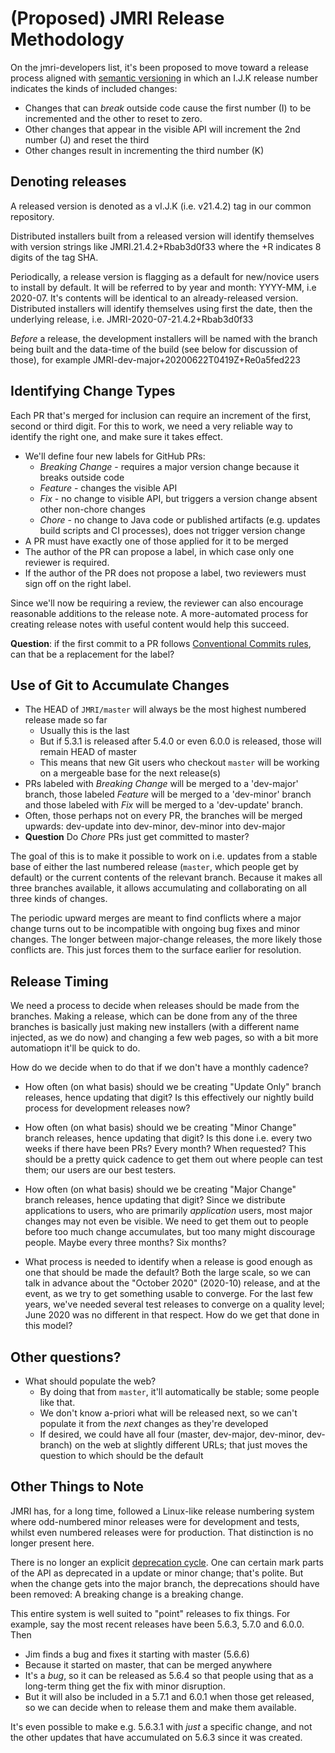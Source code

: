 # (Proposed) JMRI Release Methodology

On the jmri-developers list, it's been proposed to move toward a release process aligned with [semantic versioning](https://semver.org) in which an I.J.K release number indicates the kinds of included changes:

 - Changes that can _break_ outside code cause the first number (I) to be incremented and the other to reset to zero.
 - Other changes that appear in the visible API will increment the 2nd number (J) and reset the third
 - Other changes result in incrementing the third number (K) 
 
## Denoting releases 

A released version is denoted as a vI.J.K (i.e. v21.4.2) tag in our common repository.
 
Distributed installers built from a released version will identify themselves with version strings like JMRI.21.4.2+Rbab3d0f33 where the +R indicates 8 digits of the tag SHA.  
 
Periodically, a release version is flagging as a default for new/novice users to install by default.  It will be referred to by year and month: YYYY-MM, i.e 2020-07. It's contents will be identical to an already-released version.  Distributed installers will identify themselves using first the date, then the underlying release, i.e. JMRI-2020-07-21.4.2+Rbab3d0f33

_Before_ a release, the development installers will be named with the branch being built and the data-time of the build (see below for discussion of those), for example JMRI-dev-major+20200622T0419Z+Re0a5fed223
 
## Identifying Change Types

Each PR that's merged for inclusion can require an increment of the first, second or third digit.  For this to work, we need a very reliable way to identify the right one, and make sure it takes effect.

 - We'll define four new labels for GitHub PRs:
   - _Breaking Change_ - requires a major version change because it breaks outside code
   - _Feature_ - changes the visible API
   - _Fix_ - no change to visible API, but triggers a version change absent other non-chore changes
   - _Chore_ - no change to Java code or published artifacts (e.g. updates build scripts and CI processes), does not trigger version change
 - A PR must have exactly one of those applied for it to be merged
 - The author of the PR can propose a label, in which case only one reviewer is required.
 - If the author of the PR does not propose a label, two reviewers must sign off on the right label.
 
Since we'll now be requiring a review, the reviewer can also encourage reasonable additions to the release note. A more-automated process for creating release notes with useful content would help this succeed.

__Question__: if the first commit to a PR follows [Conventional Commits rules](https://www.conventionalcommits.org/en/v1.0.0/), can that be a replacement for the label?

## Use of Git to Accumulate Changes
 
 - The HEAD of `JMRI/master` will always be the most highest numbered release made so far
     - Usually this is the last
     - But if 5.3.1 is released after 5.4.0 or even 6.0.0 is released, those will remain HEAD of master
     - This means that new Git users who checkout `master` will be working on a mergeable base for the next release(s)
  - PRs labeled with _Breaking Change_ will be merged to a 'dev-major' branch, those labeled _Feature_ will be merged to a 'dev-minor' branch and those labeled with _Fix_ will be merged to a 'dev-update' branch.
  - Often, those perhaps not on every PR, the branches will be merged upwards: dev-update into dev-minor, dev-minor into dev-major
  - __Question__ Do _Chore_ PRs just get committed to master?
  
The goal of this is to make it possible to work on i.e. updates from a stable base of either the last numbered release (`master`, which people get by default) or the current contents of the relevant branch.  Because it makes all three branches available, it allows accumulating and collaborating on all three kinds of changes.

The periodic upward merges are meant to find conflicts where a major change turns out to be incompatible with ongoing bug fixes and minor changes.  The longer between major-change releases, the more likely those conflicts are.  This just forces them to the surface earlier for resolution.

## Release Timing

We need a process to decide when releases should be made from the branches. Making a release, which can be done from any of the three branches is basically just making new installers (with a different name injected, as we do now) and changing a few web pages, so with a bit more automatiopn it'll be quick to do.  

How do we decide when to do that if we don't have a monthly cadence?

 - How often (on what basis) should we be creating "Update Only" branch releases, hence updating that digit?  Is this effectively our nightly build process for development releases now?
 
 - How often (on what basis) should we be creating "Minor Change" branch releases, hence updating that digit?  Is this done i.e. every two weeks if there have been PRs? Every month? When requested?  This should be a pretty quick cadence to get them out where people can test them; our users are our best testers.
 
 - How often (on what basis) should we be creating "Major Change" branch releases, hence updating that digit? Since we distribute applications to users, who are primarily _application_ users, most major changes may not even be visible.  We need to get them out to people before too much change accumulates, but too many might discourage people.  Maybe every three months? Six months?

 - What process is needed to identify when a release is good enough as one that should be made the default? Both the large scale, so we can talk in advance about the "October 2020" (2020-10) release, and at the event, as we try to get something usable to converge. For the last few years, we've needed several test releases to converge on a quality level; June 2020 was no different in that respect. How do we get that done in this model?
 
## Other questions?

 - What should populate the web? 
   - By doing that from `master`, it'll automatically be stable; some people like that.
   - We don't know a-priori what will be released next, so we can't populate it from the _next_ changes as they're developed
   - If desired, we could have all four (master, dev-major, dev-minor, dev-branch) on the web at slightly different URLs; that just moves the question to which should be the default
    

 ## Other Things to Note
 
JMRI has, for a long time, followed a Linux-like release numbering system where odd-numbered minor releases were for development and tests, whilst even numbered releases were for production. That distinction is no longer present here.

There is no longer an explicit [deprecation cycle](https://www.jmri.org/help/en/html/doc/Technical/RP.shtml#deprecating). One can certain mark parts of the API as deprecated in a update or minor change; that's polite.  But when the change gets into the major branch, the deprecations should have been removed:  A breaking change is a breaking change.

This entire system is well suited to "point" releases to fix things.  For example, say the most recent releases have been 5.6.3, 5.7.0 and 6.0.0.  Then
 - Jim finds a bug and fixes it starting with master (5.6.6)
 - Because it started on master, that can be merged anywhere
 - It's a _bug_, so it can be released as 5.6.4 so that people using that as a long-term thing get the fix with minor disruption.
 - But it will also be included in a 5.7.1 and 6.0.1 when those get released, so we can decide when to release them and make them available.

It's even possible to make e.g. 5.6.3.1 with _just_ a specific change, and not the other updates that have accumulated on 5.6.3 since it was created.
 
 

